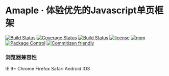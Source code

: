 # Amaple · 体验优先的Javascript单页框架
[![Build Status](https://travis-ci.org/amjs-team/amaple.svg?branch=master)](https://travis-ci.org/amjs-team/amaple)
[![Coverage Status](https://coveralls.io/repos/github/amjs-team/amaple/badge.svg?branch=master)](https://coveralls.io/github/amjs-team/amaple?branch=master)
[![Build Status](https://saucelabs.com/buildstatus/icejs_team)](https://saucelabs.com/beta/builds/0afdd39846aa4eb49d060fccb8de2406)
[![license](https://img.shields.io/badge/license-MIT-blue.svg)](https://github.com/amjs-team/amaple/blob/master/LICENSE)
[![npm](https://img.shields.io/npm/v/amaple.svg)](https://www.npmjs.com/package/amaple)
[![Package Control](https://img.shields.io/packagecontrol/dw/GitGutter.svg)](https://www.npmjs.com/package/amaple)
[![Commitizen friendly](https://img.shields.io/badge/commitizen-friendly-brightgreen.svg)](http://commitizen.github.io/cz-cli/)
### 浏览器兼容性
IE 9~
Chrome
Firefox
Safari
Android
IOS